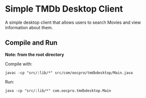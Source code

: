 # Simple TMDb Desktop Client

A simple desktop client that allows users to search Movies and view information
about them. 


## Compile and Run

**Note: from the root directory**

Compile with:

    javac -cp "src/:lib/*" src/com/oocpro/tmdbdesktop/Main.java

Run:

    java -cp "src/:lib/*" com.oocpro.tmdbdesktop.Main    
